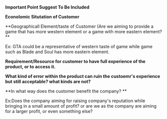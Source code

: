 

**Important Point Suggest To Be Included**

**Econolomic Situtation of Customer**

**Geographicall Element/taste of Customer (Are we aiming to provide a game that has more western element or a game with more eastern element? **
  
 Ex: GTA could be a representative of western taste of game while game such as Blade and Soul has more eastern element.
	
**Requirement/Resource for customer to have full experience of the product, or to access it.**

**What kind of error within the product can ruin the custoemr's experience but still acceptable? what kinds are not?**

**In what way does the customer benefit the company? **
	
Ex:Does the company aiming for raising company's reputation while bringing in a small amount of profit?
or are we as the company are aiming for a larger profit, or even something else?
	
	
	
	
